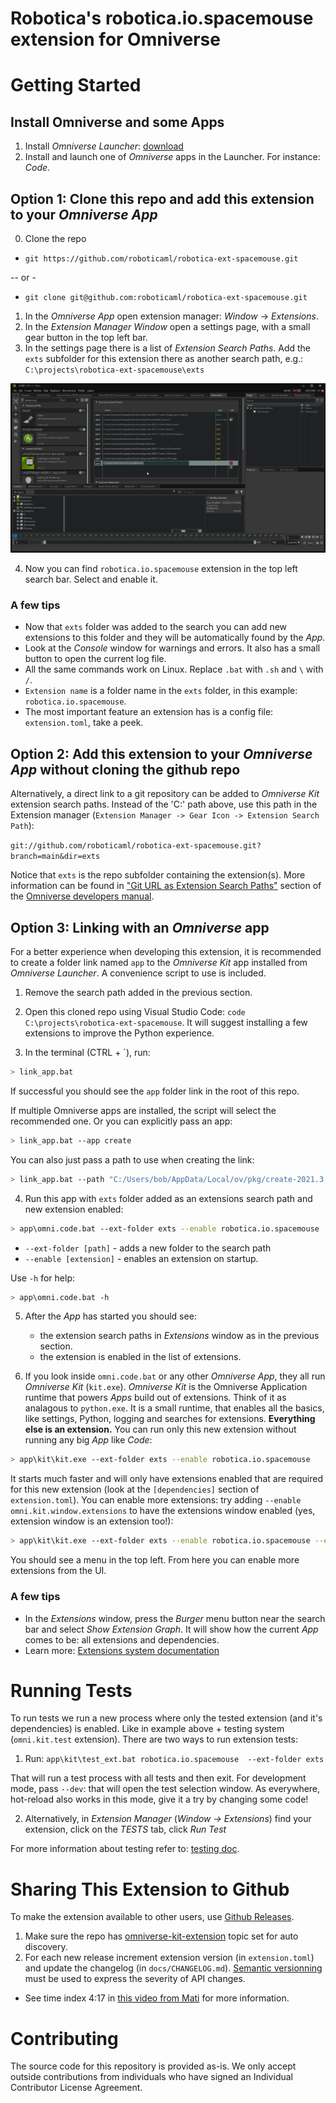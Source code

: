 # Robotica's robotica.io.spacemouse extension for Omniverse

# Getting Started

## Install Omniverse and some Apps

1. Install *Omniverse Launcher*: [download](https://www.nvidia.com/en-us/omniverse/download)
2. Install and launch one of *Omniverse* apps in the Launcher. For instance: *Code*.

## Option 1: Clone this repo and add this extension to your *Omniverse App*

0. Clone the repo

- `git https://github.com/roboticaml/robotica-ext-spacemouse.git`

-- or -

- `git clone git@github.com:roboticaml/robotica-ext-spacemouse.git`

1. In the *Omniverse App* open extension manager: *Window* &rarr; *Extensions*.
2. In the *Extension Manager Window* open a settings page, with a small gear button in the top left bar.
3. In the settings page there is a list of *Extension Search Paths*. Add the `exts` subfolder for this extension there as another search path, e.g.: `C:\projects\robotica-ext-spacemouse\exts`

![Extension Manager Window](/images/add-ext-search-path.png)

4. Now you can find `robotica.io.spacemouse` extension in the top left search bar. Select and enable it.

### A few tips

* Now that `exts` folder was added to the search you can add new extensions to this folder and they will be automatically found by the *App*.
* Look at the *Console* window for warnings and errors. It also has a small button to open the current log file.
* All the same commands work on Linux. Replace `.bat` with `.sh` and `\` with `/`.
* `Extension name` is a folder name in the `exts` folder, in this example: `robotica.io.spacemouse`.
* The most important feature an extension has is a config file: `extension.toml`, take a peek.

## Option 2: Add this extension to your *Omniverse App* without cloning the github repo

Alternatively, a direct link to a git repository can be added to *Omniverse Kit* extension search paths.  Instead of the 'C:\' path above, use this path in the Extension manager (```Extension Manager -> Gear Icon -> Extension Search Path```):

`git://github.com/roboticaml/robotica-ext-spacemouse.git?branch=main&dir=exts`

Notice that `exts` is the repo subfolder containing the extension(s). More information can be found in ["Git URL as Extension Search Paths"](https://docs.omniverse.nvidia.com/kit/docs/kit-manual/latest/guide/extensions_advanced.html#git-url-paths) section of the [Omniverse developers manual](https://docs.omniverse.nvidia.com/kit/docs/kit-manual/latest/index.html).



## Option 3: Linking with an *Omniverse* app

For a better experience when developing this extension, it is recommended to create a folder link named `app` to the *Omniverse Kit* app installed from *Omniverse Launcher*. A convenience script to use is included.

1. Remove the search path added in the previous section.
2. Open this cloned repo using Visual Studio Code: `code C:\projects\robotica-ext-spacemouse`. It will suggest installing a few extensions to improve the Python experience.

3. In the terminal (CTRL + \`), run:

```bash
> link_app.bat
```

If successful you should see the `app` folder link in the root of this repo.

If multiple Omniverse apps are installed, the script will select the recommended one. Or you can explicitly pass an app:

```bash
> link_app.bat --app create
```

You can also just pass a path to use when creating the link:

```bash
> link_app.bat --path "C:/Users/bob/AppData/Local/ov/pkg/create-2021.3.4"
```

4. Run this app with `exts` folder added as an extensions search path and new extension enabled:

```bash
> app\omni.code.bat --ext-folder exts --enable robotica.io.spacemouse
```

- `--ext-folder [path]` - adds a new folder to the search path
- `--enable [extension]` - enables an extension on startup.

Use `-h` for help:

```bash
> app\omni.code.bat -h
```

5. After the *App* has started you should see:
    * the extension search paths in *Extensions* window as in the previous section.
    * the extension is enabled in the list of extensions.

6. If you look inside `omni.code.bat` or any other *Omniverse App*, they all run *Omniverse Kit* (`kit.exe`). *Omniverse Kit* is the Omniverse Application runtime that powers *Apps* build out of extensions.
Think of it as analagous to `python.exe`. It is a small runtime, that enables all the basics, like settings, Python, logging and searches for extensions. **Everything else is an extension.** You can run only this new extension without running any big *App* like *Code*:


```bash
> app\kit\kit.exe --ext-folder exts --enable robotica.io.spacemouse
```

It starts much faster and will only have extensions enabled that are required for this new extension (look at the `[dependencies]` section of `extension.toml`). You can enable more extensions: try adding `--enable omni.kit.window.extensions` to have the extensions window enabled (yes, extension window is an extension too!):


```bash
> app\kit\kit.exe --ext-folder exts --enable robotica.io.spacemouse --enable omni.kit.window.extensions
```

You should see a menu in the top left. From here you can enable more extensions from the UI.

### A few tips

* In the *Extensions* window, press the *Burger* menu button near the search bar and select *Show Extension Graph*. It will show how the current *App* comes to be: all extensions and dependencies.
* Learn more: [Extensions system documentation](http://omniverse-docs.s3-website-us-east-1.amazonaws.com/kit-sdk/104.0/docs/guide/extensions.html)

# Running Tests

To run tests we run a new process where only the tested extension (and it's dependencies) is enabled. Like in example above + testing system (`omni.kit.test` extension). There are two ways to run extension tests:

1. Run: `app\kit\test_ext.bat robotica.io.spacemouse  --ext-folder exts`

That will run a test process with all tests and then exit. For development mode, pass `--dev`: that will open the test selection window. As everywhere, hot-reload also works in this mode, give it a try by changing some code!

2. Alternatively, in *Extension Manager* (*Window &rarr; Extensions*) find your extension, click on the *TESTS* tab, click *Run Test*

For more information about testing refer to: [testing doc](http://omniverse-docs.s3-website-us-east-1.amazonaws.com/kit-sdk/104.0/docs/guide/ext_testing.html).


# Sharing This Extension to Github

To make the extension available to other users, use [Github Releases](https://docs.github.com/en/repositories/releasing-projects-on-github/managing-releases-in-a-repository).

1. Make sure the repo has [omniverse-kit-extension](https://github.com/topics/omniverse-kit-extension) topic set for auto discovery.
2. For each new release increment extension version (in `extension.toml`) and update the changelog (in `docs/CHANGELOG.md`). [Semantic versionning](https://semver.org/) must be used to express the severity of API changes.
  - See time index 4:17 in [this video from Mati](https://www.youtube.com/watch?v=lEQ2VmzXMgQ) for more information.

# Contributing
The source code for this repository is provided as-is. We only accept outside contributions from individuals who have signed an Individual Contributor License Agreement.

